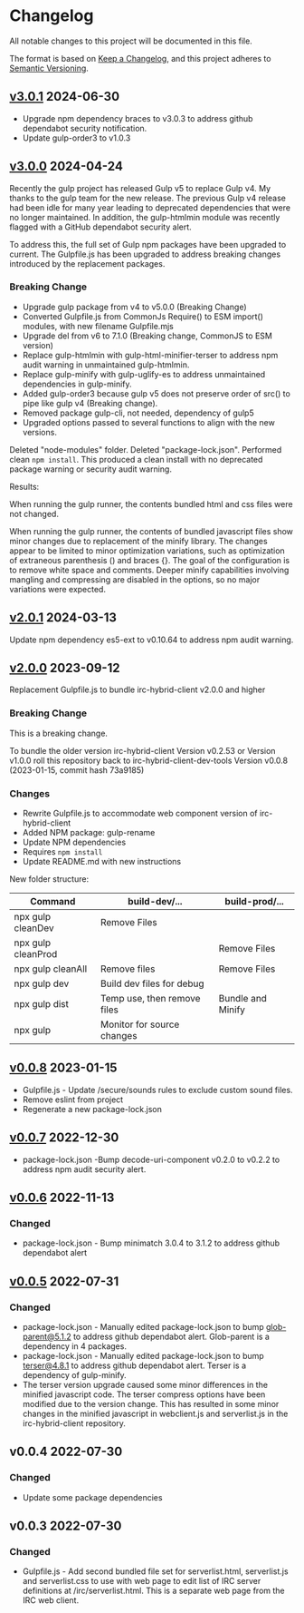 # Changelog

All notable changes to this project will be documented in this file.

The format is based on [Keep a Changelog](https://keepachangelog.com/en/1.0.0/),
and this project adheres to
[Semantic Versioning](https://semver.org/spec/v2.0.0.html).


## [v3.0.1](https://github.com/cotarr/irc-hybrid-client-dev-tools/releases/tag/v3.0.1) 2024-06-30

- Upgrade npm dependency braces to v3.0.3 to address github dependabot security notification.
- Update gulp-order3 to v1.0.3

## [v3.0.0](https://github.com/cotarr/irc-hybrid-client-dev-tools/releases/tag/v3.0.0) 2024-04-24

Recently the gulp project has released Gulp v5 to replace Gulp v4. 
My thanks to the gulp team for the new release.
The previous Gulp v4 release had been idle for many year leading to 
deprecated dependencies that were no longer maintained.
In addition, the gulp-htmlmin module was recently flagged 
with a GitHub dependabot security alert.

To address this, the full set of Gulp npm packages have been upgraded to current.
The Gulpfile.js has been upgraded to address breaking 
changes introduced by the replacement packages.

### Breaking Change

- Upgrade gulp package from v4 to v5.0.0 (Breaking Change)
- Converted Gulpfile.js from CommonJs Require() to ESM import() modules, with new filename Gulpfile.mjs
- Upgrade del from v6 to 7.1.0 (Breaking change, CommonJS to ESM version)
- Replace gulp-htmlmin with gulp-html-minifier-terser to address npm audit warning in unmaintained gulp-htmlmin.
- Replace gulp-minify with gulp-uglify-es to address unmaintained dependencies in gulp-minify.
- Added gulp-order3 because gulp v5 does not preserve order of src() to pipe like gulp v4 (Breaking change).
- Removed package gulp-cli, not needed, dependency of gulp5
- Upgraded options passed to several functions to align with the new versions.

Deleted "node-modules" folder. Deleted "package-lock.json". Performed clean `npm install`. 
This produced a clean install with no deprecated package warning or security audit warning.

Results:

When running the gulp runner, the contents bundled html and css files were not changed.

When running the gulp runner, the contents of bundled javascript files 
show minor changes due to replacement of the minify library.
The changes appear to be limited to minor optimization variations, 
such as optimization of extraneous parenthesis () and braces {}.
The goal of the configuration is to remove white space and comments.
Deeper minify capabilities involving mangling and compressing are disabled 
in the options, so no major variations were expected.

## [v2.0.1](https://github.com/cotarr/irc-hybrid-client-dev-tools/releases/tag/v2.0.1) 2024-03-13

Update npm dependency es5-ext to v0.10.64 to address npm audit warning.

## [v2.0.0](https://github.com/cotarr/irc-hybrid-client-dev-tools/releases/tag/v2.0.0) 2023-09-12

Replacement Gulpfile.js to bundle irc-hybrid-client v2.0.0 and higher

### Breaking Change

This is a breaking change. 

To bundle the older version irc-hybrid-client Version v0.2.53 or Version v1.0.0
roll this repository back to irc-hybrid-client-dev-tools 
Version v0.0.8 (2023-01-15, commit hash 73a9185)

### Changes

- Rewrite Gulpfile.js to accommodate web component version of irc-hybrid-client
- Added NPM package: gulp-rename
- Update NPM dependencies
- Requires `npm install`
- Update README.md with new instructions

New folder structure:

| Command                |  build-dev/...              |  build-prod/...   |
| --------------------   | --------------------------- | ----------------- |
|  npx gulp cleanDev     | Remove Files                |                   |
|  npx gulp cleanProd    |                             | Remove Files      |
|  npx gulp cleanAll     | Remove files                | Remove Files      |
|  npx gulp dev          | Build dev files for debug   |                   |
|  npx gulp dist         | Temp use, then remove files | Bundle and Minify |
|  npx gulp              | Monitor for source changes  |                   |


## [v0.0.8](https://github.com/cotarr/irc-hybrid-client-dev-tools/releases/tag/v0.0.8) 2023-01-15

- Gulpfile.js - Update /secure/sounds rules to exclude custom sound files.
- Remove eslint from project
- Regenerate a new package-lock.json

## [v0.0.7](https://github.com/cotarr/irc-hybrid-client-dev-tools/releases/tag/v0.0.7) 2022-12-30

- package-lock.json -Bump decode-uri-component v0.2.0 to v0.2.2 to address npm audit security alert.

## [v0.0.6](https://github.com/cotarr/irc-hybrid-client-dev-tools/releases/tag/v0.0.6) 2022-11-13

### Changed

- package-lock.json - Bump minimatch 3.0.4 to 3.1.2 to address github dependabot alert

## [v0.0.5](https://github.com/cotarr/irc-hybrid-client-dev-tools/releases/tag/v0.0.5) 2022-07-31

### Changed

- package-lock.json - Manually edited package-lock.json to bump glob-parent@5.1.2 to address github dependabot alert. Glob-parent is a dependency in 4 packages.
- package-lock.json - Manually edited package-lock.json to bump terser@4.8.1 to address github dependabot alert. Terser is a dependency of gulp-minify.
- The terser version upgrade caused some minor differences in the minified javascript code. The terser compress options have been modified due to the version change. This has resulted in some minor changes in the minified javascript in webclient.js and serverlist.js in the irc-hybrid-client repository.

## v0.0.4 2022-07-30

### Changed

- Update some package dependencies

## v0.0.3 2022-07-30

### Changed

- Gulpfile.js - Add second bundled file set for serverlist.html, serverlist.js and serverlist.css to use with 
web page to edit list of IRC server definitions at /irc/serverlist.html. This is a separate web page from the
IRC web client.
